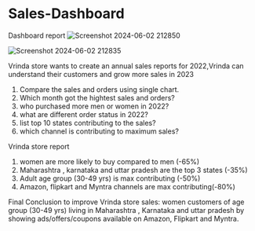 
# Sales-Dashboard

Dashboard report
![Screenshot 2024-06-02 212850](https://github.com/MINTU88888/Sales-Dashboard/assets/161910764/2b462cc6-cf52-4ef0-864a-9da62b090d83)


![Screenshot 2024-06-02 212835](https://github.com/MINTU88888/Sales-Dashboard/assets/161910764/e57b1947-bd2a-47d1-9dbc-01dc2cefdf8b)

Vrinda store wants to create an annual sales reports for 2022,Vrinda can understand their customers and grow more sales in 2023
1. Compare the sales and orders using single chart.
2. Which month got the hightest sales and orders?
3. who purchased more men or women in 2022?
4. what are different order status in 2022?
5. list top 10 states contributing to the sales?
6. which channel is contributing to maximum sales?

Vrinda store report
1. women are more likely to buy compared to men (-65%)
2. Maharashtra , karnataka and uttar pradesh are the top 3 states (-35%)
3. Adult age group (30-49 yrs) is max contributing (-50%)
4. Amazon, flipkart and Myntra channels are max contributing(-80%)

Final Conclusion to improve Vrinda store sales:
women customers of age group (30-49 yrs) living in Maharashtra , Karnataka and uttar pradesh by showing ads/offers/coupons available on Amazon, Flipkart and Myntra.










